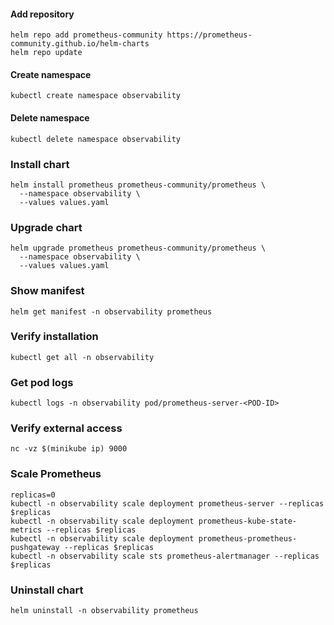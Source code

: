 #### Add repository
```shell
helm repo add prometheus-community https://prometheus-community.github.io/helm-charts
helm repo update
```
#### Create namespace
```shell
kubectl create namespace observability
```
#### Delete namespace
```shell
kubectl delete namespace observability
```
### Install chart
```shell
helm install prometheus prometheus-community/prometheus \
  --namespace observability \
  --values values.yaml
```
### Upgrade chart
```shell
helm upgrade prometheus prometheus-community/prometheus \
  --namespace observability \
  --values values.yaml
```
### Show manifest
```shell
helm get manifest -n observability prometheus
```
### Verify installation
```shell
kubectl get all -n observability
```
### Get pod logs
```shell
kubectl logs -n observability pod/prometheus-server-<POD-ID>
```
### Verify external access
```shell
nc -vz $(minikube ip) 9000
```
### Scale Prometheus
```shell
replicas=0
kubectl -n observability scale deployment prometheus-server --replicas $replicas
kubectl -n observability scale deployment prometheus-kube-state-metrics --replicas $replicas
kubectl -n observability scale deployment prometheus-prometheus-pushgateway --replicas $replicas
kubectl -n observability scale sts prometheus-alertmanager --replicas $replicas
```
### Uninstall chart
```shell
helm uninstall -n observability prometheus
```
